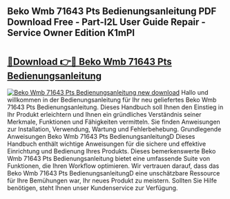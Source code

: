 ## Beko Wmb 71643 Pts Bedienungsanleitung PDF Download Free - Part-I2L User Guide Repair - Service Owner Edition K1mPI

# <h2><a href="http://df4mso.blite.top/?on=Beko+Wmb+71643+Pts+Bedienungsanleitung">🔗Download 👉🔴 Beko Wmb 71643 Pts Bedienungsanleitung</a></h2>

[![Beko Wmb 71643 Pts Bedienungsanleitung new download](https://i.imgur.com/lujVjoI.png)](http://df4mso.blite.top/?on=Beko+Wmb+71643+Pts+Bedienungsanleitung)
Hallo und willkommen in der Bedienungsanleitung für Ihr neu geliefertes Beko Wmb 71643 Pts Bedienungsanleitung. Dieses Handbuch soll Ihnen den Einstieg in Ihr Produkt erleichtern und Ihnen ein gründliches Verständnis seiner Merkmale, Funktionen und Fähigkeiten vermitteln. Sie finden Anweisungen zur Installation, Verwendung, Wartung und Fehlerbehebung. Grundlegende Anweisungen Beko Wmb 71643 Pts BedienungsanleitungD Dieses Handbuch enthält wichtige Anweisungen für die sichere und effektive Einrichtung und Bedienung Ihres Produkts. Dieses bemerkenswerte Beko Wmb 71643 Pts Bedienungsanleitung bietet eine umfassende Suite von Funktionen, die Ihren Workflow optimieren. Wir vertrauen darauf, dass das Beko Wmb 71643 Pts BedienungsanleitungD eine unschätzbare Ressource für Ihre Bemühungen war, Ihr neues Produkt zu meistern. Sollten Sie Hilfe benötigen, steht Ihnen unser Kundenservice zur Verfügung.
